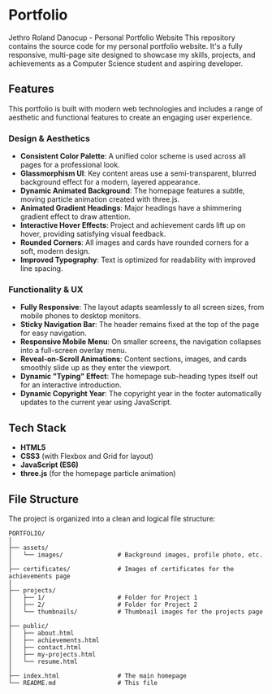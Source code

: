 # Portfolio

Jethro Roland Danocup - Personal Portfolio Website 
This repository contains the source code for my personal portfolio website. It's a fully
responsive, multi-page site designed to showcase my skills, projects,
and achievements as a Computer Science student and aspiring developer.

## Features

This portfolio is built with modern web technologies and includes a
range of aesthetic and functional features to create an engaging user
experience.

### Design & Aesthetics

-   **Consistent Color Palette**: A unified color scheme is used across
    all pages for a professional look.
-   **Glassmorphism UI**: Key content areas use a semi-transparent,
    blurred background effect for a modern, layered appearance.
-   **Dynamic Animated Background**: The homepage features a subtle,
    moving particle animation created with three.js.
-   **Animated Gradient Headings**: Major headings have a shimmering
    gradient effect to draw attention.
-   **Interactive Hover Effects**: Project and achievement cards lift up
    on hover, providing satisfying visual feedback.
-   **Rounded Corners**: All images and cards have rounded corners for a
    soft, modern design.
-   **Improved Typography**: Text is optimized for readability with
    improved line spacing.

### Functionality & UX

-   **Fully Responsive**: The layout adapts seamlessly to all screen
    sizes, from mobile phones to desktop monitors.
-   **Sticky Navigation Bar**: The header remains fixed at the top of
    the page for easy navigation.
-   **Responsive Mobile Menu**: On smaller screens, the navigation
    collapses into a full-screen overlay menu.
-   **Reveal-on-Scroll Animations**: Content sections, images, and cards
    smoothly slide up as they enter the viewport.
-   **Dynamic "Typing" Effect**: The homepage sub-heading types itself
    out for an interactive introduction.
-   **Dynamic Copyright Year**: The copyright year in the footer
    automatically updates to the current year using JavaScript.

## Tech Stack

-   **HTML5**
-   **CSS3** (with Flexbox and Grid for layout)
-   **JavaScript (ES6)**
-   **three.js** (for the homepage particle animation)

## File Structure

The project is organized into a clean and logical file structure:

    PORTFOLIO/
    │
    ├── assets/
    │   └── images/               # Background images, profile photo, etc.
    │
    ├── certificates/             # Images of certificates for the achievements page
    │
    ├── projects/
    │   ├── 1/                    # Folder for Project 1
    │   ├── 2/                    # Folder for Project 2
    │   └── thumbnails/           # Thumbnail images for the projects page
    │
    ├── public/
    │   ├── about.html
    │   ├── achievements.html
    │   ├── contact.html
    │   ├── my-projects.html
    │   └── resume.html
    │
    ├── index.html                # The main homepage
    └── README.md                 # This file
